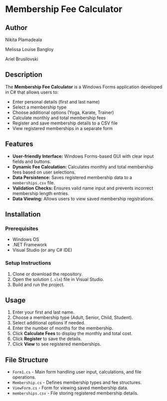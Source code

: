 # Membership Fee Calculator

## Author
Nikita Plamadeala

Melissa Louise Bangloy

Ariel Brusilovski

## Description
The **Membership Fee Calculator** is a Windows Forms application developed in C# that allows users to:
- Enter personal details (first and last name)
- Select a membership type
- Choose additional options (Yoga, Karate, Trainer)
- Calculate monthly and total membership fees
- Register and save membership details to a CSV file
- View registered memberships in a separate form

## Features
- **User-friendly Interface:** Windows Forms-based GUI with clear input fields and buttons.
- **Dynamic Fee Calculation:** Calculates monthly and total membership fees based on user selections.
- **Data Persistence:** Saves registered membership data to a `memberships.csv` file.
- **Validation Checks:** Ensures valid name input and prevents incorrect membership length entries.
- **Data Viewing:** Allows users to view saved membership registrations.

## Installation
### Prerequisites
- Windows OS
- .NET Framework
- Visual Studio (or any C# IDE)

### Setup Instructions
1. Clone or download the repository.
2. Open the solution (`.sln`) file in Visual Studio.
3. Build and run the project.

## Usage
1. Enter your first and last name.
2. Choose a membership type (Adult, Senior, Child, Student).
3. Select additional options if needed.
4. Enter the number of months for the membership.
5. Click **Calculate Fees** to display the monthly and total cost.
6. Click **Register** to save the details.
7. Click **View** to see registered memberships.

## File Structure
- `Form1.cs` - Main form handling user input, calculations, and file operations.
- `Membership.cs` - Defines membership types and fee structures.
- `ViewForm.cs` - Form for viewing saved membership data.
- `memberships.csv` - File storing registered membership details.
